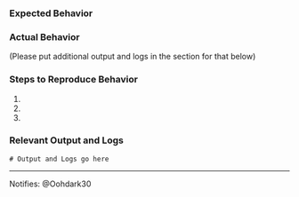 ### Expected Behavior


### Actual Behavior
(Please put additional output and logs in the section for that below)

### Steps to Reproduce Behavior

1.
2.
3.

### Relevant Output and Logs
```
# Output and Logs go here
```

---
Notifies: @Oohdark30
